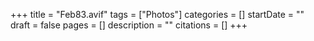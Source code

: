 +++
title = "Feb83.avif"
tags = ["Photos"]
categories = []
startDate = ""
draft = false
pages = []
description = ""
citations = []
+++
